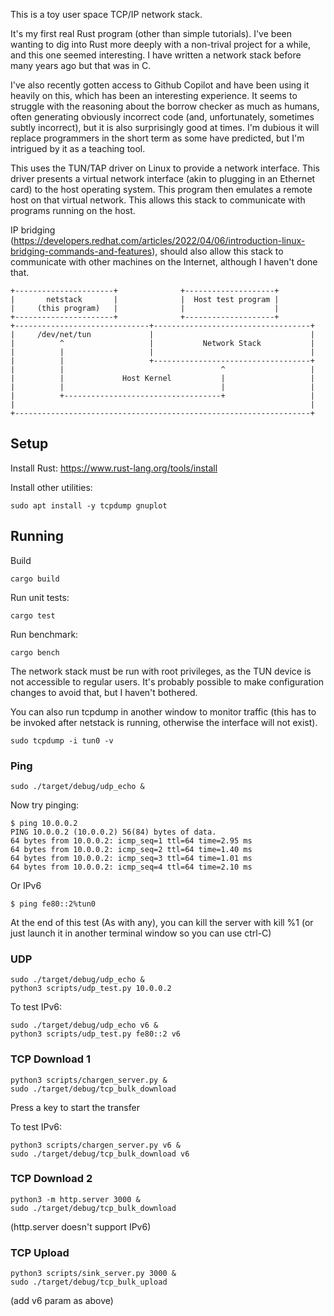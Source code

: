 This is a toy user space TCP/IP network stack.

It's my first real Rust program (other than simple tutorials). I've
been wanting to dig into Rust more deeply with a non-trival project
for a while, and this one seemed interesting. I have written a network
stack before many years ago but that was in C.

I've also recently gotten access to Github Copilot and have been using
it heavily on this, which has been an interesting experience. It seems
to struggle with the reasoning about the borrow checker as much as humans,
often generating obviously incorrect code (and, unfortunately, sometimes
subtly incorrect), but it is also surprisingly good at times. I'm dubious
it will replace programmers in the short term as some have predicted, but
I'm intrigued by it as a teaching tool.

This uses the TUN/TAP driver on Linux to provide a network interface. This
driver presents a virtual network interface (akin to plugging in an Ethernet
card) to the host operating system. This program then emulates a remote
host on that virtual network. This allows this stack to communicate with
programs running on the host.

IP bridging (<https://developers.redhat.com/articles/2022/04/06/introduction-linux-bridging-commands-and-features>),
should also allow this stack to communicate with other machines on the
Internet, although I haven't done that.

    +----------------------+              +--------------------+
    |       netstack       |              |  Host test program |
    |     (this program)   |              |                    |
    +----------------------+              +--------------------+
    +------------------------------+-----------------------------------+
    |     /dev/net/tun             |                                   |
    |          ^                   |           Network Stack           |
    |          |                   |                                   |
    |          |                   +-----------------------------------+
    |          |                                   ^                   |
    |          |             Host Kernel           |                   |
    |          |                                   |                   |
    |          +-----------------------------------+                   |
    |                                                                  |
    +------------------------------------------------------------------+


## Setup

Install Rust: <https://www.rust-lang.org/tools/install>

Install other utilities:

    sudo apt install -y tcpdump gnuplot

## Running

Build

    cargo build

Run unit tests:

    cargo test

Run benchmark:

    cargo bench

The network stack must be run with root privileges, as the TUN device is
not accessible to regular users. It's probably possible to make configuration
changes to avoid that, but I haven't bothered.

You can also run tcpdump in another window to monitor traffic (this has to be
invoked after netstack is running, otherwise the interface will not exist).

    sudo tcpdump -i tun0 -v

### Ping

    sudo ./target/debug/udp_echo &

Now try pinging:

    $ ping 10.0.0.2
    PING 10.0.0.2 (10.0.0.2) 56(84) bytes of data.
    64 bytes from 10.0.0.2: icmp_seq=1 ttl=64 time=2.95 ms
    64 bytes from 10.0.0.2: icmp_seq=2 ttl=64 time=1.40 ms
    64 bytes from 10.0.0.2: icmp_seq=3 ttl=64 time=1.01 ms
    64 bytes from 10.0.0.2: icmp_seq=4 ttl=64 time=2.10 ms


Or IPv6

    $ ping fe80::2%tun0

At the end of this test (As with any), you can kill the server
with kill %1 (or just launch it in another terminal window so
you can use ctrl-C)

### UDP

    sudo ./target/debug/udp_echo &
    python3 scripts/udp_test.py 10.0.0.2

To test IPv6:

    sudo ./target/debug/udp_echo v6 &
    python3 scripts/udp_test.py fe80::2 v6

### TCP Download 1

    python3 scripts/chargen_server.py &
    sudo ./target/debug/tcp_bulk_download

Press a key to start the transfer

To test IPv6:

    python3 scripts/chargen_server.py v6 &
    sudo ./target/debug/tcp_bulk_download v6

### TCP Download 2

    python3 -m http.server 3000 &
    sudo ./target/debug/tcp_bulk_download

(http.server doesn't support IPv6)

### TCP Upload

    python3 scripts/sink_server.py 3000 &
    sudo ./target/debug/tcp_bulk_upload

(add v6 param as above)

